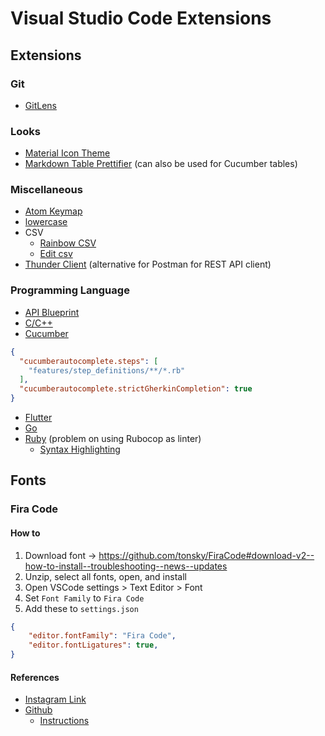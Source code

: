 # Visual Studio Code Extensions

## Extensions

### Git

- [GitLens](https://marketplace.visualstudio.com/items?itemName=eamodio.gitlens)

### Looks

- [Material Icon Theme](https://marketplace.visualstudio.com/items?itemName=PKief.material-icon-theme)
- [Markdown Table Prettifier](https://marketplace.visualstudio.com/items?itemName=darkriszty.markdown-table-prettify) (can also be used for Cucumber tables)

### Miscellaneous

- [Atom Keymap](https://marketplace.visualstudio.com/items?itemName=ms-vscode.atom-keybindings)
- [lowercase](https://marketplace.visualstudio.com/items?itemName=ruiquelhas.vscode-lowercase)
- CSV
  - [Rainbow CSV](https://marketplace.visualstudio.com/items?itemName=mechatroner.rainbow-csv)
  - [Edit csv](https://marketplace.visualstudio.com/items?itemName=janisdd.vscode-edit-csv)
- [Thunder Client](https://marketplace.visualstudio.com/items?itemName=rangav.vscode-thunder-client) (alternative for Postman for REST API client)

### Programming Language

- [API Blueprint](https://marketplace.visualstudio.com/items?itemName=vncz.vscode-apielements)
- [C/C++](https://marketplace.visualstudio.com/items?itemName=ms-vscode.cpptools)
- [Cucumber](https://marketplace.visualstudio.com/items?itemName=alexkrechik.cucumberautocomplete)
```json
{
  "cucumberautocomplete.steps": [
    "features/step_definitions/**/*.rb"
  ],
  "cucumberautocomplete.strictGherkinCompletion": true
}
```
- [Flutter](https://marketplace.visualstudio.com/items?itemName=Dart-Code.flutter)
- [Go](https://marketplace.visualstudio.com/items?itemName=golang.Go)
- [Ruby](https://marketplace.visualstudio.com/items?itemName=rebornix.Ruby) (problem on using Rubocop as linter)
  - [Syntax Highlighting](https://marketplace.visualstudio.com/items?itemName=wingrunr21.vscode-ruby)

## Fonts

### Fira Code

#### How to

1. Download font -> https://github.com/tonsky/FiraCode#download-v2--how-to-install--troubleshooting--news--updates
2. Unzip, select all fonts, open, and install
3. Open VSCode settings > Text Editor > Font
4. Set `Font Family` to `Fira Code`
5. Add these to `settings.json`
```json
{
    "editor.fontFamily": "Fira Code",
    "editor.fontLigatures": true,
}
```

#### References
- [Instagram Link](https://www.instagram.com/p/B6TQ_Q0IBrq/?igshid=1pi5e2qiy1cx8)
- [Github](https://github.com/tonsky/FiraCode)
  - [Instructions](https://github.com/tonsky/FiraCode/wiki/VS-Code-Instructions)
